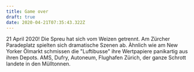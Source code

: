 ```yaml
---
title: Game over
draft: true
date: 2020-04-21T07:35:43.322Z
---
```

21 April 2020! Die Spreu hat sich vom Weizen getrennt. Am Zürcher Paradeplatz spielten sich dramatische Szenen ab. Àhnlich wie am New Yorker Ölmarkt schmissen die "Luftibusse" ihre Wertpapiere panikartig aus ihren Depots. AMS, Dufry, Autoneum, Flughafen Zürich, der ganze Schrott landete in den Mülltonnen.